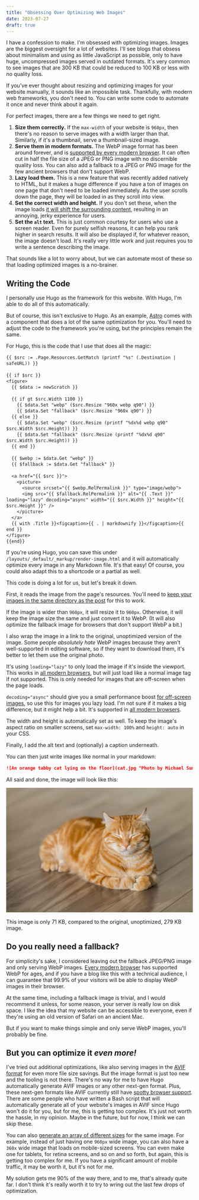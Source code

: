 ```yaml
---
title: "Obsessing Over Optimizing Web Images"
date: 2023-07-27
draft: true
---
```


I have a confession to make. I'm obsessed with optimizing images. Images are the biggest oversight for a lot of websites. I'll see blogs that obsess about minimalism and using as little JavaScript as possible, only to have huge, uncompressed images served in outdated formats. It's very common to see images that are 300 KB that could be reduced to 100 KB or less with no quality loss.

If you've ever thought about resizing and optimizing images for your website manually, it sounds like an impossible task. Thankfully, with modern web frameworks, you don't need to. You can write some code to automate it once and never think about it again.

For perfect images, there are a few things we need to get right.

1. **Size them correctly.** If the `max-width` of your website is `960px`, then there's no reason to serve images with a width larger than that. Similarly, if it's a thumbnail, serve a thumbnail-sized image.
2. **Serve them in modern formats.** The WebP image format has been around forever, and is [supported by every modern browser](https://caniuse.com/webp). It can often cut in half the file size of a JPEG or PNG image with no discernible quality loss. You can also add a fallback to a JPEG or PNG image for the few ancient browsers that don't support WebP.
3. **Lazy load them.** This is a new feature that was recently added natively to HTML, but it makes a huge difference if you have a ton of images on one page that don't need to be loaded immediately. As the user scrolls down the page, they will be loaded in as they scroll into view.
4. **Set the correct width and height.** If you don't set these, when the image loads [it will shift the surrounding content](https://web.dev/optimize-cls/#images-without-dimensions), resulting in an annoying, jerky experience for users.
5. **Set the `alt` text.** This is just common courtesy for users who use a screen reader. Even for purely selfish reasons, it can help you rank higher in search results. It will also be displayed if, for whatever reason, the image doesn't load. It's really very little work and just requires you to write a sentence describing the image.

That sounds like a lot to worry about, but we can automate most of these so that loading optimized images is a no-brainer.

## Writing the Code

I personally use Hugo as the framework for this website. With Hugo, I'm able to do all of this automatically.

But of course, this isn't exclusive to Hugo. As an example, [Astro](https://astro.build/) comes with a component that does a lot of the same optimization for you. You'll need to adjust the code to the framework you're using, but the principles remain the same.

For Hugo, this is the code that I use that does all the magic:

```go-html-template
{{ $src := .Page.Resources.GetMatch (printf "%s" (.Destination | safeURL)) }}

{{ if $src }}
<figure>
  {{ $data := newScratch }}

  {{ if gt $src.Width 1100 }}
    {{ $data.Set "webp" ($src.Resize "960x webp q90") }}
    {{ $data.Set "fallback" ($src.Resize "960x q90") }}
  {{ else }}
    {{ $data.Set "webp" ($src.Resize (printf "%dx%d webp q90" $src.Width $src.Height)) }}
    {{ $data.Set "fallback" ($src.Resize (printf "%dx%d q90" $src.Width $src.Height)) }}
  {{ end }}

  {{ $webp := $data.Get "webp" }}
  {{ $fallback := $data.Get "fallback" }}

  <a href="{{ $src }}">
    <picture>
      <source srcset="{{ $webp.RelPermalink }}" type="image/webp">
      <img src="{{ $fallback.RelPermalink }}" alt="{{ .Text }}" loading="lazy" decoding="async" width="{{ $src.Width }}" height="{{ $src.Height }}" />
    </picture>
  </a>
  {{ with .Title }}<figcaption>{{ . | markdownify }}</figcaption>{{ end }}
</figure>
{{end}}
```

If you're using Hugo, you can save this under `/layouts/_default/_markup/render-image.html` and it will automatically optimize every image in any Markdown file. It's that easy! Of course, you could also adapt this to a shortcode or a partial as well.

This code is doing a lot for us, but let's break it down.

First, it reads the image from the page's resources. You'll need to [keep your images in the same directory as the post](https://gohugo.io/content-management/page-bundles/#leaf-bundles) for this to work.

If the image is wider than `960px`, it will resize it to `960px`. Otherwise, it will keep the image size the same and just convert it to WebP. (It will also optimize the fallback image for browsers that don't support WebP a bit.)

I also wrap the image in a link to the original, unoptimized version of the image. Some people *absolutely hate* WebP images because they aren't well-supported in editing software, so if they want to download them, it's better to let them use the original photo.

It's using `loading="lazy"` to only load the image if it's inside the viewport. This works in [all modern browsers](https://caniuse.com/loading-lazy-attr), but will just load like a normal image tag if not supported. This is only needed for images that are off-screen when the page loads.

`decoding="async"` should give you a small performance boost [for off-screen images](https://developer.mozilla.org/en-US/docs/Web/API/HTMLImageElement/decoding#usage_notes), so use this for images you lazy load. I'm not sure if it makes a big difference, but it might help a bit. It's supported in [all modern browsers](https://caniuse.com/mdn-html_elements_img_decoding).

The width and height is automatically set as well. To keep the image's aspect ratio on smaller screens, set `max-width: 100%` and `height: auto` in your CSS.

Finally, I add the alt text and (optionally) a caption underneath.

You can then just write images like normal in your markdown:

```markdown
![An orange tabby cat lying on the floor](cat.jpg "Photo by Michael Sum on Unsplash.")
```

All said and done, the image will look like this:

![An orange tabby cat lying on the floor](cat.jpg "Photo by [Michael Sum](https://unsplash.com/@michaelsum1228) on [Unsplash](https://unsplash.com/).")

This image is only 71 KB, compared to the original, unoptimized, 279 KB image.

## Do you really need a fallback?

For simplicity's sake, I considered leaving out the fallback JPEG/PNG image and only serving WebP images. [Every modern browser](https://caniuse.com/webp) has supported WebP for ages, and if you have a blog like this with a technical audience, I can guarantee that 99.9% of your visitors will be able to display WebP images in their browser.

At the same time, including a fallback image is trivial, and I would recommend it unless, for some reason, your server is really low on disk space. I like the idea that my website can be accessible to everyone, even if they're using an old version of Safari on an ancient Mac.

But if you want to make things simple and only serve WebP images, you'll probably be fine.

## But you can optimize it *even more!*

I've tried out additional optimizations, like also serving images in the [AVIF format](https://www.youtube.com/watch?v=5eGN_94zbKo) for even more file size savings. But the image format is just too new and the tooling is not there. There's no way for me to have Hugo automatically generate AVIF images or any other next-gen format. Plus, these next-gen formats like AVIF currently still have [spotty browser support](http://caniuse.com/avif). There are some people who have written a Bash script that will automatically generate all of your website's images in AVIF since Hugo won't do it for you, but for me, this is getting too complex. It's just not worth the hassle, in my opinion. Maybe in the future, but for now, I think we can skip these.

You can also [generate an array of different sizes](https://www.youtube.com/watch?v=7ZxhLpTVI24) for the same image. For example, instead of just having one `960px` wide image, you can also have a `360x` wide image that loads on mobile-sized screens. You can even make one for tablets, for retina screens, and so on and so forth, but again, this is getting too complex for me. If you have a significant amount of mobile traffic, it may be worth it, but it's not for me.

My solution gets me 90% of the way there, and to me, that's already quite far. I don't think it's really worth it to try to wring out the last few drops of optimization.

